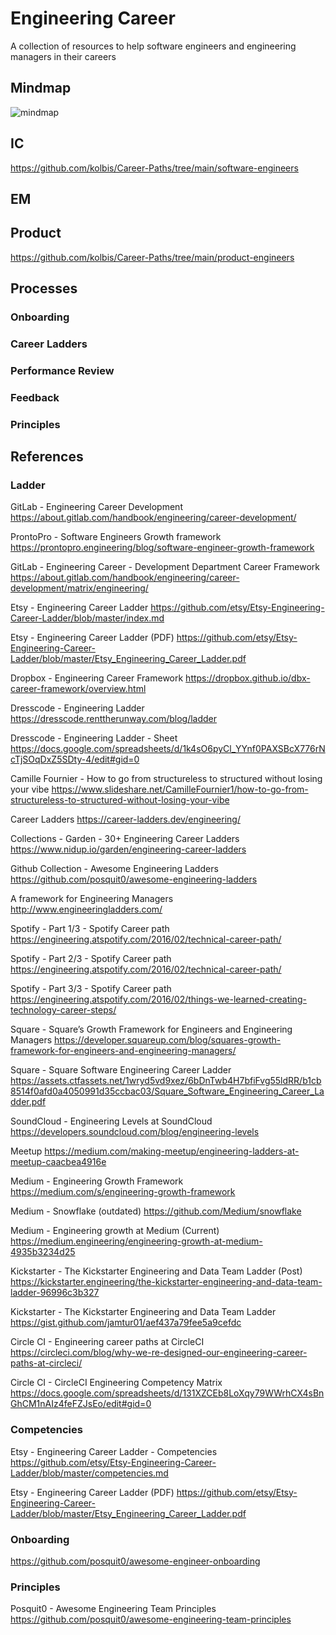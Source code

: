 # Engineering Career
A collection of resources to help software engineers and engineering managers in their careers

## Mindmap
![mindmap](http://www.plantuml.com/plantuml/proxy?cache=no&src=https://raw.githubusercontent.com/hugosantos-io/engineering-career/main/mindmap.txt)

## IC
https://github.com/kolbis/Career-Paths/tree/main/software-engineers

## EM

## Product
https://github.com/kolbis/Career-Paths/tree/main/product-engineers

## Processes
### Onboarding
### Career Ladders
### Performance Review
### Feedback
### Principles

## References
### Ladder

GitLab - Engineering Career Development
https://about.gitlab.com/handbook/engineering/career-development/

ProntoPro - Software Engineers Growth framework 
https://prontopro.engineering/blog/software-engineer-growth-framework

GitLab - Engineering Career - Development Department Career Framework
https://about.gitlab.com/handbook/engineering/career-development/matrix/engineering/

Etsy - Engineering Career Ladder
https://github.com/etsy/Etsy-Engineering-Career-Ladder/blob/master/index.md

Etsy - Engineering Career Ladder (PDF)
https://github.com/etsy/Etsy-Engineering-Career-Ladder/blob/master/Etsy_Engineering_Career_Ladder.pdf

Dropbox - Engineering Career Framework
https://dropbox.github.io/dbx-career-framework/overview.html

Dresscode - Engineering Ladder
https://dresscode.renttherunway.com/blog/ladder

Dresscode - Engineering Ladder - Sheet
https://docs.google.com/spreadsheets/d/1k4sO6pyCl_YYnf0PAXSBcX776rNcTjSOqDxZ5SDty-4/edit#gid=0

Camille Fournier - How to go from structureless to structured without losing your vibe
https://www.slideshare.net/CamilleFournier1/how-to-go-from-structureless-to-structured-without-losing-your-vibe

Career Ladders
https://career-ladders.dev/engineering/

Collections - Garden - 30+ Engineering Career Ladders
https://www.nidup.io/garden/engineering-career-ladders

Github Collection - Awesome Engineering Ladders
https://github.com/posquit0/awesome-engineering-ladders

A framework for Engineering Managers
http://www.engineeringladders.com/

Spotify - Part 1/3 - Spotify Career path
https://engineering.atspotify.com/2016/02/technical-career-path/

Spotify - Part 2/3 - Spotify Career path
https://engineering.atspotify.com/2016/02/technical-career-path/

Spotify - Part 3/3 - Spotify Career path
https://engineering.atspotify.com/2016/02/things-we-learned-creating-technology-career-steps/

Square - Square’s Growth Framework for Engineers and Engineering Managers
https://developer.squareup.com/blog/squares-growth-framework-for-engineers-and-engineering-managers/

Square - Square Software Engineering Career Ladder
https://assets.ctfassets.net/1wryd5vd9xez/6bDnTwb4H7bfiFvg55ldRR/b1cb8514f0afd0a4050991d35ccbac03/Square_Software_Engineering_Career_Ladder.pdf

SoundCloud - Engineering Levels at SoundCloud
https://developers.soundcloud.com/blog/engineering-levels

Meetup
https://medium.com/making-meetup/engineering-ladders-at-meetup-caacbea4916e

Medium - Engineering Growth Framework
https://medium.com/s/engineering-growth-framework

Medium - Snowflake (outdated)
https://github.com/Medium/snowflake

Medium - Engineering growth at Medium (Current)
https://medium.engineering/engineering-growth-at-medium-4935b3234d25

Kickstarter - The Kickstarter Engineering and Data Team Ladder (Post)
https://kickstarter.engineering/the-kickstarter-engineering-and-data-team-ladder-96996c3b327

Kickstarter - The Kickstarter Engineering and Data Team Ladder
https://gist.github.com/jamtur01/aef437a79fee5a9cefdc

Circle CI - Engineering career paths at CircleCI
https://circleci.com/blog/why-we-re-designed-our-engineering-career-paths-at-circleci/

Circle CI - CircleCI Engineering Competency Matrix
https://docs.google.com/spreadsheets/d/131XZCEb8LoXqy79WWrhCX4sBnGhCM1nAIz4feFZJsEo/edit#gid=0

### Competencies
Etsy - Engineering Career Ladder - Competencies
https://github.com/etsy/Etsy-Engineering-Career-Ladder/blob/master/competencies.md

Etsy - Engineering Career Ladder (PDF)
https://github.com/etsy/Etsy-Engineering-Career-Ladder/blob/master/Etsy_Engineering_Career_Ladder.pdf

### Onboarding
https://github.com/posquit0/awesome-engineer-onboarding

### Principles
Posquit0 - Awesome Engineering Team Principles
https://github.com/posquit0/awesome-engineering-team-principles
